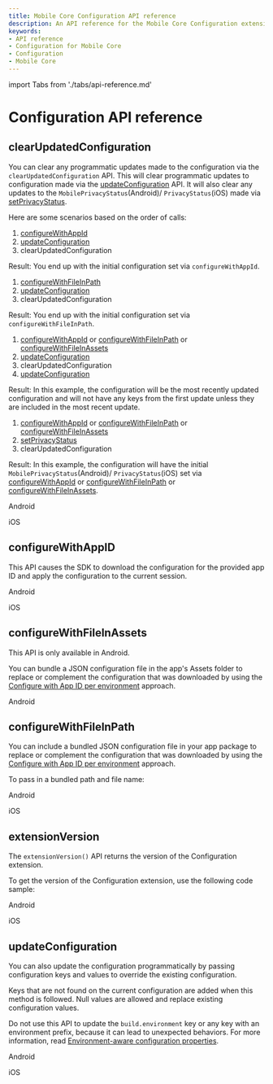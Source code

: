 ```yaml
---
title: Mobile Core Configuration API reference
description: An API reference for the Mobile Core Configuration extension.
keywords:
- API reference
- Configuration for Mobile Core
- Configuration
- Mobile Core
---
```


import Tabs from './tabs/api-reference.md'

# Configuration API reference

## clearUpdatedConfiguration

You can clear any programmatic updates made to the configuration via the `clearUpdatedConfiguration` API. This will clear programmatic updates to configuration made via the [updateConfiguration](#updateconfiguration) API. It will also clear any updates to the `MobilePrivacyStatus`(Android)/ `PrivacyStatus`(iOS)  made via [setPrivacyStatus](../../../../resources/privacy-and-gdpr.md/#setprivacystatus).

Here are some scenarios based on the order of calls:

1. [configureWithAppId](#configurewithappid)
2. [updateConfiguration](#updateConfiguration)
3. clearUpdatedConfiguration

Result: You end up with the initial configuration set via `configureWithAppId`.

1. [configureWithFileInPath](#configurewithfileinpath)
2. [updateConfiguration](#updateConfiguration)
3. clearUpdatedConfiguration

Result: You end up with the initial configuration set via `configureWithFileInPath`.

1. [configureWithAppId](#configurewithappid) or [configureWithFileInPath](#configurewithfileinpath) or [configureWithFileInAssets](#configurewithfileinassets)
2. [updateConfiguration](#updateConfiguration)
3. clearUpdatedConfiguration
4. [updateConfiguration](#updateConfiguration)

Result: In this example, the configuration will be the most recently updated configuration and will not have any keys from the first update unless they are included in the most recent update.

1. [configureWithAppId](#configurewithappid) or [configureWithFileInPath](#configurewithfileinpath) or [configureWithFileInAssets](#configurewithfileinassets)
2. [setPrivacyStatus](../../../../resources/privacy-and-gdpr.md/#setprivacystatus)
3. clearUpdatedConfiguration

Result: In this example, the configuration will have the initial `MobilePrivacyStatus`(Android)/ `PrivacyStatus`(iOS) set via [configureWithAppId](#configurewithappid) or [configureWithFileInPath](#configurewithfileinpath) or [configureWithFileInAssets](#configurewithfileinassets).

<TabsBlock orientation="horizontal" slots="heading, content" repeat="2"/>

Android

<Tabs query="platform=android&api=clear-updated-configuration"/>

iOS

<Tabs query="platform=ios&api=clear-updated-configuration"/>

## configureWithAppID

This API causes the SDK to download the configuration for the provided app ID and apply the configuration to the current session.

<TabsBlock orientation="horizontal" slots="heading, content" repeat="2"/>

Android

<Tabs query="platform=android&api=configure-with-app-id"/>

iOS

<Tabs query="platform=ios&api=configure-with-app-id"/>

## configureWithFileInAssets

<InlineAlert variant="info" slots="text"/>

This API is only available in Android.

You can bundle a JSON configuration file in the app's Assets folder to replace or complement the configuration that was downloaded by using the [Configure with App ID per environment](./index.md#configure-with-app-id-per-environment) approach.

<TabsBlock orientation="horizontal" slots="heading, content" repeat="1"/>

Android

<Tabs query="platform=android&api=configure-with-file-in-assets"/>

## configureWithFileInPath

You can include a bundled JSON configuration file in your app package to replace or complement the configuration that was downloaded by using the [Configure with App ID per environment](./index.md#configure-with-app-id-per-environment) approach.

To pass in a bundled path and file name:

<TabsBlock orientation="horizontal" slots="heading, content" repeat="2"/>

Android

<Tabs query="platform=android&api=configure-with-file-in-path"/>

iOS

<Tabs query="platform=ios&api=configure-with-file-in-path"/>

## extensionVersion

The `extensionVersion()` API returns the version of the Configuration extension.

To get the version of the Configuration extension, use the following code sample:

<TabsBlock orientation="horizontal" slots="heading, content" repeat="2"/>

Android

<Tabs query="platform=android&api=extension-version"/>

iOS

<Tabs query="platform=ios&api=extension-version"/>

<!--- React Native

<Tabs query="platform=react-native&api=extension-version"/>

Flutter

<Tabs query="platform=flutter&api=extension-version"/> --->

## updateConfiguration

You can also update the configuration programmatically by passing configuration keys and values to override the existing configuration.

<InlineAlert variant="info" slots="text"/>

Keys that are not found on the current configuration are added when this method is followed. Null values are allowed and replace existing configuration values.

<InlineAlert variant="warning" slots="text"/>

Do not use this API to update the `build.environment` key or any key with an environment prefix, because it can lead to unexpected behaviors. For more information, read [Environment-aware configuration properties](./index.md#environment-aware-configuration-properties).

<TabsBlock orientation="horizontal" slots="heading, content" repeat="2"/>

Android

<Tabs query="platform=android&api=update-configuration"/>

iOS

<Tabs query="platform=ios&api=update-configuration"/>

<!--- React Native

<Tabs query="platform=react-native&api=update-configuration"/>

Flutter

<Tabs query="platform=flutter&api=update-configuration"/> --->
